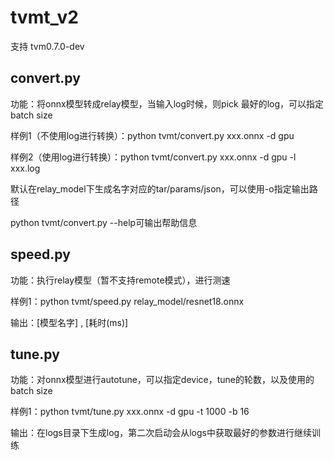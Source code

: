 # tvmt_v2

支持 tvm0.7.0-dev

## convert.py

功能：将onnx模型转成relay模型，当输入log时候，则pick 最好的log，可以指定batch size

样例1（不使用log进行转换）：python tvmt/convert.py xxx.onnx -d gpu

样例2（使用log进行转换）：python tvmt/convert.py xxx.onnx -d gpu -l xxx.log

默认在relay_model下生成名字对应的tar/params/json，可以使用-o指定输出路径

python tvmt/convert.py --help可输出帮助信息

## speed.py

功能：执行relay模型（暂不支持remote模式），进行测速

样例1：python tvmt/speed.py relay_model/resnet18.onnx

输出：\[模型名字\] , \[耗时(ms)\]

## tune.py

功能：对onnx模型进行autotune，可以指定device，tune的轮数，以及使用的batch size

样例1：python tvmt/tune.py xxx.onnx -d gpu -t 1000 -b 16

输出：在logs目录下生成log，第二次启动会从logs中获取最好的参数进行继续训练


